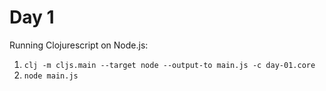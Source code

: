 # Day 1

Running Clojurescript on Node.js:

1. `clj -m cljs.main --target node --output-to main.js -c day-01.core`
2. `node main.js`

